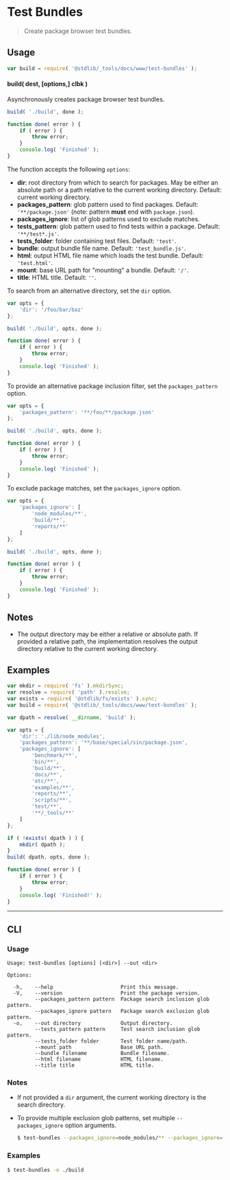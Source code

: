 <!--

@license Apache-2.0

Copyright (c) 2019 The Stdlib Authors.

Licensed under the Apache License, Version 2.0 (the "License");
you may not use this file except in compliance with the License.
You may obtain a copy of the License at

   http://www.apache.org/licenses/LICENSE-2.0

Unless required by applicable law or agreed to in writing, software
distributed under the License is distributed on an "AS IS" BASIS,
WITHOUT WARRANTIES OR CONDITIONS OF ANY KIND, either express or implied.
See the License for the specific language governing permissions and
limitations under the License.

-->

# Test Bundles

> Create package browser test bundles.

<section class="usage">

## Usage

```javascript
var build = require( '@stdlib/_tools/docs/www/test-bundles' );
```

#### build( dest, \[options,] clbk )

Asynchronously creates package browser test bundles.

<!-- run-disable -->

```javascript
build( './build', done );

function done( error ) {
    if ( error ) {
        throw error;
    }
    console.log( 'Finished' );
}
```

The function accepts the following `options`:

-   **dir**: root directory from which to search for packages. May be either an absolute path or a path relative to the current working directory. Default: current working directory.
-   **packages_pattern**: glob pattern used to find packages. Default: `'**/package.json'` (note: pattern **must** end with `package.json`).
-   **packages_ignore**: list of glob patterns used to exclude matches.
-   **tests_pattern**: glob pattern used to find tests within a package. Default: `'**/test*.js'`.
-   **tests_folder**: folder containing test files. Default: `'test'`.
-   **bundle**: output bundle file name. Default: `'test_bundle.js'`.
-   **html**: output HTML file name which loads the test bundle. Default: `'test.html'`.
-   **mount**: base URL path for "mounting" a bundle. Default: `'/'`.
-   **title**: HTML title. Default: `''`.

To search from an alternative directory, set the `dir` option.

```javascript
var opts = {
    'dir': '/foo/bar/baz'
};

build( './build', opts, done );

function done( error ) {
    if ( error ) {
        throw error;
    }
    console.log( 'Finished' );
}
```

To provide an alternative package inclusion filter, set the `packages_pattern` option.

```javascript
var opts = {
    'packages_pattern': '**/foo/**/package.json'
};

build( './build', opts, done );

function done( error ) {
    if ( error ) {
        throw error;
    }
    console.log( 'Finished' );
}
```

To exclude package matches, set the `packages_ignore` option.

<!-- run-disable -->

```javascript
var opts = {
    'packages_ignore': [
        'node_modules/**',
        'build/**',
        'reports/**'
    ]
};

build( './build', opts, done );

function done( error ) {
    if ( error ) {
        throw error;
    }
    console.log( 'Finished' );
}
```

</section>

<!-- /.usage -->

<section class="notes">

## Notes

-   The output directory may be either a relative or absolute path. If provided a relative path, the implementation resolves the output directory relative to the current working directory.

</section>

<!-- /.notes -->

<section class="examples">

## Examples

<!-- run-disable -->

<!-- eslint no-undef: "error" -->

```javascript
var mkdir = require( 'fs' ).mkdirSync;
var resolve = require( 'path' ).resolve;
var exists = require( '@stdlib/fs/exists' ).sync;
var build = require( '@stdlib/_tools/docs/www/test-bundles' );

var dpath = resolve( __dirname, 'build' );

var opts = {
    'dir': './lib/node_modules',
    'packages_pattern': '**/base/special/sin/package.json',
    'packages_ignore': [
        'benchmark/**',
        'bin/**',
        'build/**',
        'docs/**',
        'etc/**',
        'examples/**',
        'reports/**',
        'scripts/**',
        'test/**',
        '**/_tools/**'
    ]
};

if ( !exists( dpath ) ) {
    mkdir( dpath );
}
build( dpath, opts, done );

function done( error ) {
    if ( error ) {
        throw error;
    }
    console.log( 'Finished!' );
}
```

</section>

<!-- /.examples -->

* * *

<section class="cli">

## CLI

<section class="usage">

### Usage

```text
Usage: test-bundles [options] [<dir>] --out <dir>

Options:

  -h,    --help                      Print this message.
  -V,    --version                   Print the package version.
         --packages_pattern pattern  Package search inclusion glob pattern.
         --packages_ignore pattern   Package search exclusion glob pattern.
  -o,    --out directory             Output directory.
         --tests_pattern pattern     Test search inclusion glob pattern.
         --tests_folder folder       Test folder name/path.
         --mount path                Base URL path.
         --bundle filename           Bundle filename.
         --html filename             HTML filename.
         --title title               HTML title.
```

</section>

<!-- /.usage -->

<section class="notes">

### Notes

-   If not provided a `dir` argument, the current working directory is the search directory.

-   To provide multiple exclusion glob patterns, set multiple `--packages_ignore` option arguments.

    <!-- run-disable -->

    ```bash
    $ test-bundles --packages_ignore=node_modules/** --packages_ignore=build/** --packages_ignore=reports/** --out=./build
    ```

</section>

<!-- /.notes -->

<section class="examples">

### Examples

<!-- run-disable -->

```bash
$ test-bundles -o ./build
```

</section>

<!-- /.examples -->

</section>

<!-- /.cli -->

<section class="links">

</section>

<!-- /.links -->
